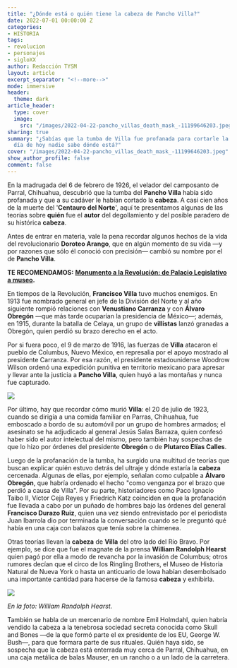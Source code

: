 ```yaml
---
title: "¿Dónde está o quién tiene la cabeza de Pancho Villa?"
date: 2022-07-01 00:00:00 Z
categories:
- HISTORIA
tags:
- revolucion
- personajes
- sigloXX
author: Redacción TYSM
layout: article
excerpt_separator: "<!--more-->"
mode: immersive
header:
  theme: dark
article_header:
  type: cover
  image:
    src: "/images/2022-04-22-pancho_villas_death_mask_-11199646203.jpeg"
sharing: true
summary: "¿Sabías que la tumba de Villa fue profanada para cortarle la cabeza, y al
  día de hoy nadie sabe dónde está?"
cover: "/images/2022-04-22-pancho_villas_death_mask_-11199646203.jpeg"
show_author_profile: false
comment: false
---
```


En la madrugada del 6 de febrero de 1926, el velador del camposanto de Parral, Chihuahua, descubrió que la tumba del **Pancho Villa** había sido profanada y que a su cadáver le habían cortado la **cabeza**. A casi cien años de la muerte del '**Centauro del Norte**', aquí te presentamos algunas de las teorías sobre **quién** fue el **autor** del degollamiento y del posible paradero de su histórica **cabeza**.

Antes de entrar en materia, vale la pena recordar algunos hechos de la vida del revolucionario **Doroteo Arango**, que en algún momento de su vida —y por razones que sólo él conoció con precisión— cambió su nombre por el de **Pancho Villa**.

**TE RECOMENDAMOS:** [**Monumento a la Revolución: de Palacio Legislativo a museo**](https://blog.tonoysumariachi.com/historia/2022/09/28/monumento-a-la-revolucion-de-palacio-legislativo-a-museo.html)**.**

En tiempos de la Revolución, **Francisco Villa** tuvo muchos enemigos. En 1913 fue nombrado general en jefe de la División del Norte y al año siguiente rompió relaciones con **Venustiano Carranza** y con **Álvaro Obregón** —que más tarde ocuparían la presidencia de México—; además, en 1915, durante la batalla de Celaya, un grupo de **villistas** lanzó granadas a Obregón, quien perdió su brazo derecho en el acto.

Por si fuera poco, el 9 de marzo de 1916, las fuerzas de **Villa** atacaron el pueblo de Columbus, Nuevo México, en represalia por el apoyo mostrado al presidente Carranza. Por esa razón, el presidente estadounidense Woodrow Wilson ordenó una expedición punitiva en territorio mexicano para apresar y llevar ante la justicia a **Pancho Villa**, quien huyó a las montañas y nunca fue capturado.

![](https://upload.wikimedia.org/wikipedia/commons/thumb/9/95/Pancho_Villa_bandolier.jpg/1024px-Pancho_Villa_bandolier.jpg)

Por último, hay que recordar cómo murió **Villa**: el 20 de julio de 1923, cuando se dirigía a una comida familiar en Parras, Chihuahua, fue emboscado a bordo de su automóvil por un grupo de hombres armados; el asesinato se ha adjudicado al general Jesús Salas Barraza, quien confesó haber sido el autor intelectual del mismo, pero también hay sospechas de que lo hizo por órdenes del presidente **Obregón** o de **Plutarco Elías Calles**.

Luego de la profanación de la tumba, ha surgido una multitud de teorías que buscan explicar quién estuvo detrás del ultraje y dónde estaría la **cabeza** cercenada. Algunas de ellas, por ejemplo, señalan como culpable a **Álvaro Obregón**, que habría ordenado el hecho "como venganza por el brazo que perdió a causa de Villa". Por su parte, historiadores como Paco Ignacio Taibo II, Víctor Ceja Reyes y Friedrich Katz coinciden en que la profanación fue llevada a cabo por un puñado de hombres bajo las órdenes del general **Francisco Durazo Ruiz**, quien una vez siendo entrevistado por el periodista Juan Ibarrola dio por terminada la conversación cuando se le preguntó qué había en una caja con balazos que tenía sobre la chimenea.

Otras teorías llevan la **cabeza** de **Villa** del otro lado del Río Bravo. Por ejemplo, se dice que fue el magnate de la prensa **William Randolph Hearst** quien pagó por ella a modo de revancha por la invasión de Columbus; otros rumores decían que el circo de los Ringling Brothers, el Museo de Historia Natural de Nueva York o hasta un anticuario de Iowa habían desembolsado una importante cantidad para hacerse de la famosa **cabeza** y exhibirla.

![](https://upload.wikimedia.org/wikipedia/commons/8/85/William_Randolph_Hearst_ca_1890.jpg)

_En la foto: William Randolph Hearst._

También se habla de un mercenario de nombre Emil Holmdahl, quien habría vendido la cabeza a la tenebrosa sociedad secreta conocida como Skull and Bones —de la que formó parte el ex presidente de los EU, George W. Bush—, para que formara parte de sus rituales. Quién haya sido, se sospecha que la cabeza está enterrada muy cerca de Parral, Chihuahua, en una caja metálica de balas Mauser, en un rancho o a un lado de la carretera.
